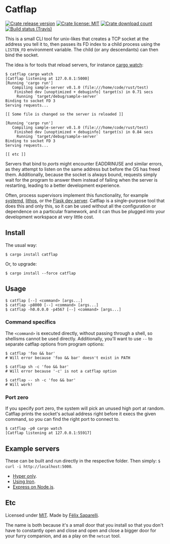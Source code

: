 # Catflap

[![Crate release version](https://img.shields.io/crates/v/catflap.svg?style=flat-square)](https://crates.io/crates/catflap)
[![Crate license: MIT](https://img.shields.io/crates/l/catflap.svg?style=flat-square)](https://passcod.mit-license.org)
[![Crate download count](https://img.shields.io/crates/d/catflap.svg?style=flat-square)](https://crates.io/crates/catflap#crate-downloads)
[![Build status (Travis)](https://img.shields.io/travis/passcod/catflap.svg?style=flat-square)](https://travis-ci.org/passcod/cargo-watch)

This is a small CLI tool for unix-likes that creates a TCP socket at the
address you tell it to, then passes its FD index to a child process using the
`LISTEN_FD` environment variable. The child (or any descendants) can then bind
the socket.

The idea is for tools that reload servers, for instance [cargo watch]:

[cargo watch]: https://github.com/passcod/cargo-watch

```
$ catflap cargo watch
[Catflap listening at 127.0.0.1:5000]
[Running 'cargo run']
   Compiling sample-server v0.1.0 (file:///home/code/rust/test)
    Finished dev [unoptimized + debuginfo] target(s) in 0.71 secs
     Running `target/debug/sample-server`
Binding to socket FD 3
Serving requests...

[[ Some file is changed so the server is reloaded ]]

[Running 'cargo run']
   Compiling sample-server v0.1.0 (file:///home/code/rust/test)
    Finished dev [unoptimized + debuginfo] target(s) in 0.84 secs
     Running `target/debug/sample-server`
Binding to socket FD 3
Serving requests...

[[ etc ]]
```

Servers that bind to _ports_ might encounter EADDRINUSE and similar errors, as
they attempt to listen on the same address but before the OS has freed them.
Additionally, because the socket is always bound, requests simply wait for the
program to answer them instead of failing when the server is restarting,
leading to a better development experience.

Often, process supervisors implement this functionality, for example [systemd],
[lithos], or the [Flask dev server][werkzeug]. Catflap is a single-purpose tool
that does this and only this, so it can be used without all the configuration
or dependence on a particular framework, and it can thus be plugged into your
development workspace at very little cost.

[lithos]: https://lithos.readthedocs.io/en/latest/tips/tcp-ports.html
[systemd]: http://0pointer.de/blog/projects/socket-activation.html
[werkzeug]: https://github.com/pallets/werkzeug/blob/a2a5f5a4c04c5b1fb33709bc2cdc297cd8fb46a3/werkzeug/serving.py#L649-L660

## Install

The usual way:

```
$ cargo install catflap
```

Or, to upgrade:

```
$ cargo install --force catflap
```

## Usage

```
$ catflap [--] <command> [args...]
$ catflap -p8000 [--] <command> [args...]
$ catflap -h0.0.0.0 -p4567 [--] <command> [args...]
```

### Command specifics

The `<command>` is executed directly, without passing through a shell, so
shellisms cannot be used directly. Additionally, you'll want to use `--` to
separate catflap options from program options:

```
$ catflap 'foo && bar'
# Will error because 'foo && bar' doesn't exist in PATH

$ catflap sh -c 'foo && bar'
# Will error because '-c' is not a catflap option

$ catflap -- sh -c 'foo && bar'
# Will work!
```

### Port zero

If you specify port zero, the system will pick an unused high port at random.
Catflap prints the socket's actual address right before it execs the given
command, so you can find the right port to connect to.

```
$ catflap -p0 cargo watch
[Catflap listening at 127.0.0.1:55917]
```

## Example servers

These can be built and run directly in the respective folder.
Then simply: `$ curl -i http://localhost:5000`.

- [Hyper only](./integrations/hyper).
- [Using Iron](./integrations/iron).
- [Express on Node.js](./integrations/express).

## Etc

Licensed under [MIT](https://passcod.mit-license.org).
Made by [Félix Saparelli](https://passcod.name).

The name is both because it's a small door that you install so that you don't
have to constantly open and close and open and close a bigger door for your
furry companion, and as a play on the `netcat` tool. 
